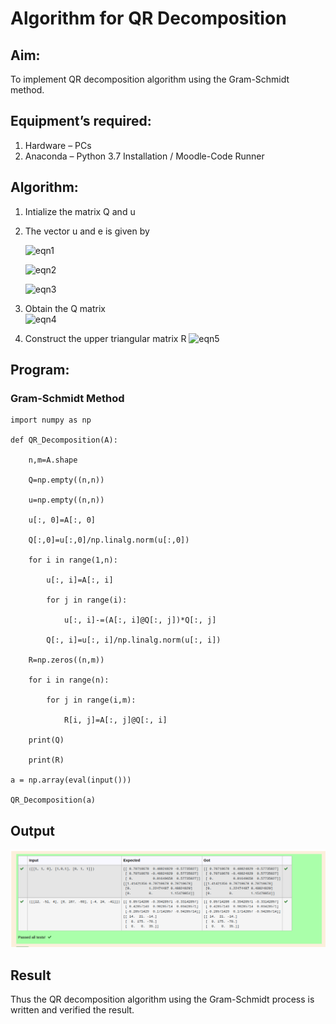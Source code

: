 # Algorithm for QR Decomposition
## Aim:
To implement QR decomposition algorithm using the Gram-Schmidt method.
## Equipment’s required:
1.	Hardware – PCs
2.	Anaconda – Python 3.7 Installation / Moodle-Code Runner
## Algorithm:
1.	Intialize the matrix Q and u
2.	The vector u and e is given by

    ![eqn1](./ex4.jpg)

    ![eqn2](./ex6.jpg)

    ![eqn3](./ex3.jpg)

3.	Obtain the Q matrix   
    ![eqn4](./ex1.jpg)
4.	Construct the upper triangular matrix R
    ![eqn5](./ex2.jpg)



## Program:
### Gram-Schmidt Method
```
import numpy as np

def QR_Decomposition(A):

    n,m=A.shape

    Q=np.empty((n,n))

    u=np.empty((n,n))

    u[:, 0]=A[:, 0]

    Q[:,0]=u[:,0]/np.linalg.norm(u[:,0])

    for i in range(1,n):

        u[:, i]=A[:, i]

        for j in range(i):

            u[:, i]-=(A[:, i]@Q[:, j])*Q[:, j]

        Q[:, i]=u[:, i]/np.linalg.norm(u[:, i])

    R=np.zeros((n,m))

    for i in range(n):

        for j in range(i,m):

            R[i, j]=A[:, j]@Q[:, i]

    print(Q)

    print(R)

a = np.array(eval(input()))

QR_Decomposition(a) 

```

## Output

![Algorithm.pmg](./images/Algorithm.png)


## Result
Thus the QR decomposition algorithm using the Gram-Schmidt process is written and verified the result.